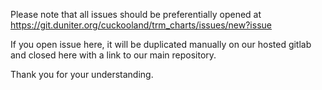 Please note that all issues should be preferentially opened at
https://git.duniter.org/cuckooland/trm_charts/issues/new?issue

If you open issue here, it will be duplicated manually on our hosted gitlab and closed here with a link to our main repository.

Thank you for your understanding.
